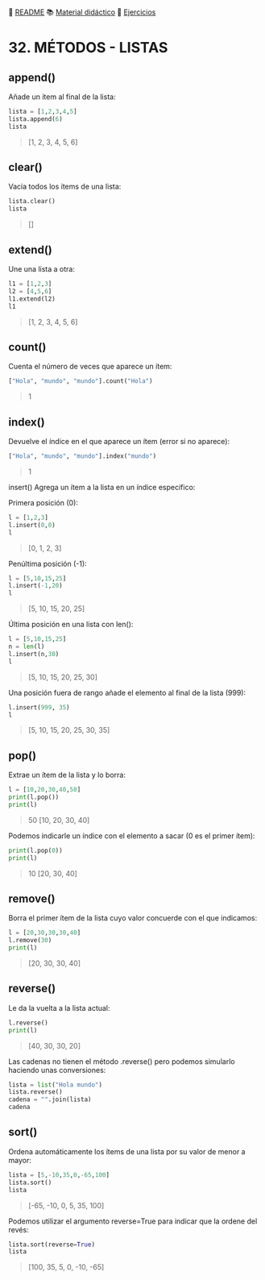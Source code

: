:page_with_curl: [README](../README.md) :books: [Material didáctico](/documentation/indicedocu.md) :pencil: [Ejercicios](/tests/indicetests.md)

# 32. MÉTODOS - LISTAS

## append()
Añade un ítem al final de la lista:

````python
lista = [1,2,3,4,5]
lista.append(6)
lista
````
>[1, 2, 3, 4, 5, 6]


## clear()
Vacía todos los ítems de una lista:
````python
lista.clear()
lista
````
>[]

## extend()
Une una lista a otra:

````python
l1 = [1,2,3]
l2 = [4,5,6]
l1.extend(l2)
l1
````
> [1, 2, 3, 4, 5, 6]

## count()
Cuenta el número de veces que aparece un ítem:

````python
["Hola", "mundo", "mundo"].count("Hola")
````
>1

## index()
Devuelve el índice en el que aparece un ítem (error si no aparece):

````python
["Hola", "mundo", "mundo"].index("mundo")
````
>1

insert()
Agrega un ítem a la lista en un índice específico:

Primera posición (0):
````python
l = [1,2,3]
l.insert(0,0)
l
````
> [0, 1, 2, 3]
>
Penúltima posición (-1):

````python
l = [5,10,15,25]
l.insert(-1,20) 
l
````
>[5, 10, 15, 20, 25]

Última posición en una lista con len():

````python
l = [5,10,15,25]
n = len(l)
l.insert(n,30)
l
````
>[5, 10, 15, 20, 25, 30]

Una posición fuera de rango añade el elemento al final de la lista (999):

````python
l.insert(999, 35)
l
````
>[5, 10, 15, 20, 25, 30, 35]

## pop()
Extrae un ítem de la lista y lo borra:
````python
l = [10,20,30,40,50]
print(l.pop())
print(l)
````
>50
>[10, 20, 30, 40]

Podemos indicarle un índice con el elemento a sacar (0 es el primer ítem):

````python
print(l.pop(0))
print(l)
````
>10
>[20, 30, 40]

## remove()
Borra el primer ítem de la lista cuyo valor concuerde con el que indicamos:

````python
l = [20,30,30,30,40]
l.remove(30)
print(l)
````
>[20, 30, 30, 40]

## reverse()

Le da la vuelta a la lista actual:
````python
l.reverse()
print(l)
````
>[40, 30, 30, 20]

Las cadenas no tienen el método .reverse() pero podemos simularlo haciendo unas conversiones:

````python
lista = list("Hola mundo")
lista.reverse()
cadena = "".join(lista)
cadena 
````

## sort()
Ordena automáticamente los ítems de una lista por su valor de menor a mayor:
````python
lista = [5,-10,35,0,-65,100]
lista.sort()
lista
````
>[-65, -10, 0, 5, 35, 100]

Podemos utilizar el argumento reverse=True para indicar que la ordene del revés:
````python
lista.sort(reverse=True)
lista
````
>[100, 35, 5, 0, -10, -65]

